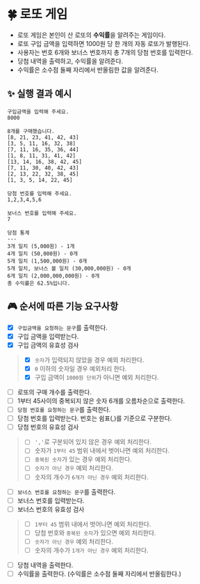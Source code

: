 # 🍀 로또 게임
- 로또 게임은 본인이 산 로또의 **수익률**을 알려주는 게임이다.
- 로또 구입 금액을 입력하면 1000원 당 한 개의 자동 로또가 발행된다.
- 사용자는 번호 6개와 보너스 번호까지 총 7개의 당첨 번호를 입력한다.
- 당첨 내역을 출력하고, 수익률을 알려준다.
- 수익률은 소수점 둘째 자리에서 반올림한 값을 알려준다.

## ✨ 실행 결과 예시
```
구입금액을 입력해 주세요.
8000

8개를 구매했습니다.
[8, 21, 23, 41, 42, 43]
[3, 5, 11, 16, 32, 38]
[7, 11, 16, 35, 36, 44]
[1, 8, 11, 31, 41, 42]
[13, 14, 16, 38, 42, 45]
[7, 11, 30, 40, 42, 43]
[2, 13, 22, 32, 38, 45]
[1, 3, 5, 14, 22, 45]

당첨 번호를 입력해 주세요.
1,2,3,4,5,6

보너스 번호를 입력해 주세요.
7

당첨 통계
---
3개 일치 (5,000원) - 1개
4개 일치 (50,000원) - 0개
5개 일치 (1,500,000원) - 0개
5개 일치, 보너스 볼 일치 (30,000,000원) - 0개
6개 일치 (2,000,000,000원) - 0개
총 수익률은 62.5%입니다.
```

## 🎮 순서에 따른 기능 요구사항
- [x] `구입금액을 요청하는 문구`를 출력한다.
- [x] 구입 금액을 입력받는다.
- [x] 구입 금액의 유효성 검사
> - [x] `숫자`가 입력되지 않았을 경우 예외 처리한다.
> - [x] `0` 이하의 숫자일 경우 예외처리 한다.
> - [x] 구입 금액이 `1000원 단위`가 아니면 예외 처리한다.
- [ ] 로또의 구매 개수를 출력한다.
- [ ] 1부터 45사이의 중복되지 않은 숫자 6개를 오름차순으로 출력한다.
- [ ] `당첨 번호를 요청하는 문구`를 출력한다.
- [ ] 당첨 번호를 입력받는다. 번호는 쉼표(,)를 기준으로 구분한다.
- [ ] 당첨 번호의 유효성 검사
> - [ ] `','`로 구분되어 있지 않은 경우 예외 처리한다.
> - [ ] 숫자가 `1부터 45` 범위 내에서 벗어나면 예외 처리한다.
> - [ ] `중복된 숫자`가 있는 경우 예외 처리한다.
> - [ ] `숫자가 아닌 경우` 예외 처리한다.
> - [ ] 숫자의 개수가 `6개가 아닌 경우` 예외 처리한다.
- [ ] `보너스 번호를 요청하는 문구`를 출력한다.
- [ ] 보너스 번호를 입력받는다.
- [ ] 보너스 번호의 유효성 검사
> - [ ] `1부터 45` 범위 내에서 벗어나면 예외 처리한다.
> - [ ] 당첨 번호와 `중복된 숫자`가 있으면 예외 처리한다.
> - [ ] `숫자가 아닌 경우` 예외 처리한다.
> - [ ] 숫자의 개수가 `1개가 아닌 경우` 예외 처리한다.
- [ ] 당첨 내역을 출력한다.
- [ ] 수익률을 출력한다. (수익률은 소수점 둘째 자리에서 반올림한다.)